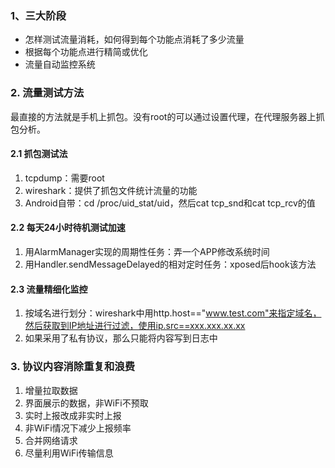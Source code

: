 ### 1、三大阶段
- 怎样测试流量消耗，如何得到每个功能点消耗了多少流量
- 根据每个功能点进行精简或优化
- 流量自动监控系统

### 2. 流量测试方法
最直接的方法就是手机上抓包。没有root的可以通过设置代理，在代理服务器上抓包分析。
#### 2.1 抓包测试法
1. tcpdump：需要root
2. wireshark：提供了抓包文件统计流量的功能
3. Android自带：cd /proc/uid_stat/uid，然后cat tcp_snd和cat tcp_rcv的值
#### 2.2 每天24小时待机测试加速
1. 用AlarmManager实现的周期性任务：弄一个APP修改系统时间
2. 用Handler.sendMessageDelayed的相对定时任务：xposed后hook该方法
#### 2.3 流量精细化监控
1. 按域名进行划分：wireshark中用http.host=="www.test.com"来指定域名，然后获取到IP地址进行过滤，使用ip.src==xxx.xxx.xx.xx
2. 如果采用了私有协议，那么只能将内容写到日志中

### 3. 协议内容消除重复和浪费
1. 增量拉取数据
2. 界面展示的数据，非WiFi不预取
3. 实时上报改成非实时上报
4. 非WiFi情况下减少上报频率
5. 合并网络请求
6. 尽量利用WiFi传输信息
